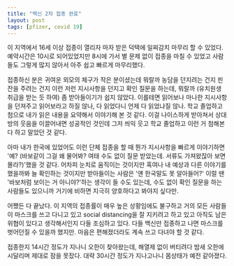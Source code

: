 ```yaml
---
title: "백신 2차 접종 완료"
layout: post
tags: [pfizer, covid 19]
---
```


이 지역에서 16세 이상 접종이 열리자 마자 받은 덕택에 일찌감치 마무리 할 수 있었다. 예약시간은 10시로 되어있었지만 8시에 가서 별 문제 없이 접종을 마칠 수 있었고 사람들도 그렇게 많지 않아서 아주 쉽고 빠르게 마무리했다.

접종하신 분은 귀여운 외모의 체구가 작은 분이셨는데 뭐랄까 농담을 던지려는 건지 핀잔을 주려는 건지 이런 저런 지시사항을 던지고 확인 질문을 하는데, 뭐랄까 (유치원생 취급을 받는 듯 하여) 좀 받아들이기가 쉽지 않았다. 이를테면 읽어보나 마나한 지시사항을 던져주고 읽어보라고 하질 않나, 다 읽었다니 언제 다 읽었냐질 않나. 학교 졸업하고 첨으로 내가 읽은 내용을 요약해서 이야기해 본 것 같다. 이걸 나이스하게 받아쳐서 상대방의 웃음을 이끌어내면 성공적인 것인데 그저 씌익 웃고 학교 졸업하고 이런 거 첨해본다 하고 말았던 것 같다. 

아마 내가 한국에 있었어도 이런 단체 접종을 할 때 뭔가 지시사항을 빠르게 이야기하면 '예? (바보같이 그걸 왜 물어봐? 여태 수도 없이 질문 받았는데. 서류도 가져왔잖아 보면 몰라?)'했을 것 같다. 어차피 눈치로 움직이는 것이지만 혹여나 내 예상과 다른 이야기를 했을까봐 늘 확인하는 것이지만 받아들이는 사람은 '얜 한국말도 못 알아들어?' 이럴 땐 '바보처럼 보이는 거 아니야?'하는 생각이 들 수도 있는데, 수도 없이 확인 질문을 하는 사람들도 있으니까 거기에 비하면 지극히 양호하다고 봐야지 싶다만.

어쨌든 다 끝났다. 이 지역의 접종률이 매우 높은 상황임에도 불구하고 거의 모든 사람들이 마스크를 쓰고 다니고 있고 social distancing을 잘 지키려고 하고 있고 아직도 남은 위협이 있다고 생각해서인지 다들 조심하고 있다. 다들 백신만 접종하고 나면 마스크를 벗어던질 수 있을까 했지만. 마음은 편해졌더라도 계속 쓰고 다녀야 할 것 같다.

접종한지 14시간 정도가 지나니 오한이 찾아왔는데, 해열제 없이 버티려다 밤새 오한에 시달리며 제대로 잠을 못잤다. 대략 30시간 정도가 지나고나니 몸상태가 예전 같아졌다. 